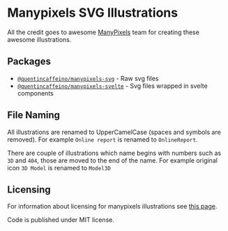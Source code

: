 # Manypixels SVG Illustrations

All the credit goes to awesome [ManyPixels](https://www.manypixels.co/) team for creating these awesome illustrations.

## Packages

- [`@quentincaffeino/manypixels-svg`](./packages/svg) - Raw svg files
- [`@quentincaffeino/manypixels-svelte`](./packages/svelte) - Svg files wrapped in svelte components

## File Naming

All illustrations are renamed to UpperCamelCase (spaces and symbols are removed). For example `Online report` is renamed to `OnlineReport`.

There are couple of illustrations which name begins with numbers such as `3D` and `404`, those are moved to the end of the name. For example original icon `3D Model` is renamed to `Model3D`

## Licensing

For information about licensing for manypixels illustrations see [this page](https://www.manypixels.co/gallery).

Code is published under MIT license.

